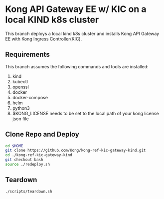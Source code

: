 # Kong API Gateway EE w/ KIC on a local KIND k8s cluster
This branch deploys a local kind k8s cluster and installs Kong API Gateway EE with Kong Ingress Controller(KIC).

## Requirements
This branch assumes the following commands and tools are installed:
1. kind
2. kubectl
3. openssl
4. docker
5. docker-compose
6. helm
7. python3
8. $KONG_LICENSE needs to be set to the local path of your kong license json file

## Clone Repo and Deploy
```bash
cd $HOME
git clone https://github.com/Kong/kong-ref-kic-gateway-kind.git
cd ./kong-ref-kic-gateway-kind
git checkout bash
source ./redeploy.sh
```

## Teardown
```bash
./scripts/teardown.sh
```
